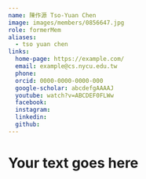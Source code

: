 ```yaml
---
name: 陳作源 Tso-Yuan Chen 
image: images/members/0856647.jpg 
role: formerMem
aliases:
  - tso yuan chen
links:
  home-page: https://example.com/
  email: example@cs.nycu.edu.tw
  phone: 
  orcid: 0000-0000-0000-000
  google-scholar: abcdefgAAAAJ
  youtube: watch?v=ABCDEF0FLWw
  facebook:
  instagram:
  linkedin:
  github:
---
```

# Your text goes here
